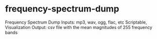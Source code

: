 # frequency-spectrum-dump
Frequency Spectrum Dump Inputs: mp3, wav, ogg, flac, etc Scriptable, Visualization Output: csv file with the mean magnitudes of 255 frequency bands
